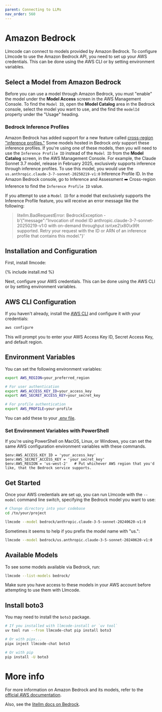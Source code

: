 ```yaml
---
parent: Connecting to LLMs
nav_order: 560
---
```


# Amazon Bedrock

Llmcode can connect to models provided by Amazon Bedrock.
To configure Llmcode to use the Amazon Bedrock API, you need to set up your AWS credentials.
This can be done using the AWS CLI or by setting environment variables.

## Select a Model from Amazon Bedrock

Before you can use a model through Amazon Bedrock, you must "enable" the model under the **Model
Access** screen in the AWS Management Console.
To find the `Model ID`, open the **Model Catalog** area in the Bedrock console, select the model 
you want to use, and the find the `modelId` property under the "Usage" heading.

### Bedrock Inference Profiles

Amazon Bedrock has added support for a new feature called [cross-region "inference profiles."](https://aws.amazon.com/about-aws/whats-new/2024/09/amazon-bedrock-knowledge-bases-cross-region-inference/)
Some models hosted in Bedrock _only_ support these inference profiles.
If you're using one of these models, then you will need to use the `Inference Profile ID` 
instead of the `Model ID` from the **Model Catalog** screen, in the AWS Management Console.
For example, the Claude Sonnet 3.7 model, release in February 2025, exclusively supports
inference through inference profiles. To use this model, you would use the 
`us.anthropic.claude-3-7-sonnet-20250219-v1:0` Inference Profile ID.
In the Amazon Bedrock console, go to Inference and Assessment ➡️ Cross-region Inference
to find the `Inference Profile ID` value.

If you attempt to use a `Model ID` for a model that exclusively supports the Inference Profile
feature, you will receive an error message like the following:

> litellm.BadRequestError: BedrockException - b'{"message":"Invocation of model ID
anthropic.claude-3-7-sonnet-20250219-v1:0 with on-demand throughput isn\xe2\x80\x99t supported. Retry your
request with the ID or ARN of an inference profile that contains this model."}'

## Installation and Configuration

First, install llmcode:

{% include install.md %}

Next, configure your AWS credentials. This can be done using the AWS CLI or by setting environment variables.

## AWS CLI Configuration

If you haven't already, install the [AWS CLI](https://aws.amazon.com/cli/) and configure it with your credentials:

```bash
aws configure
```

This will prompt you to enter your AWS Access Key ID, Secret Access Key, and default region.

## Environment Variables

You can set the following environment variables:

```bash
export AWS_REGION=your_preferred_region

# For user authentication
export AWS_ACCESS_KEY_ID=your_access_key
export AWS_SECRET_ACCESS_KEY=your_secret_key

# For profile authentication
export AWS_PROFILE=your-profile
```

You can add these to your 
[.env file](/docs/config/dotenv.html).

### Set Environment Variables with PowerShell

If you're using PowerShell on MacOS, Linux, or Windows, you can set the same AWS configuration environment variables with these commands.

```pwsh
$env:AWS_ACCESS_KEY_ID = 'your_access_key'
$env:AWS_SECRET_ACCESS_KEY = 'your_secret_key'
$env:AWS_REGION = 'us-west-2'   # Put whichever AWS region that you'd like, that the Bedrock service supports.
```


## Get Started

Once your AWS credentials are set up, you can run Llmcode with the `--model` command line switch, specifying the Bedrock model you want to use:

```bash
# Change directory into your codebase
cd /to/your/project

llmcode --model bedrock/anthropic.claude-3-5-sonnet-20240620-v1:0
```

Sometimes it seems to help if you prefix the model name with "us.":

```bash
llmcode --model bedrock/us.anthropic.claude-3-5-sonnet-20240620-v1:0
```


## Available Models

To see some models available via Bedrock, run:

```bash
llmcode --list-models bedrock/
```

Make sure you have access to these models in your AWS account before attempting to use them with Llmcode.

## Install boto3
You may need to install the `boto3` package.

```bash
# If you installed with llmcode-install or `uv tool`
uv tool run --from llmcode-chat pip install boto3

# Or with pipx...
pipx inject llmcode-chat boto3

# Or with pip
pip install -U boto3
```

# More info

For more information on Amazon Bedrock and its models, refer to the [official AWS documentation](https://docs.aws.amazon.com/bedrock/latest/userguide/what-is-bedrock.html).

Also, see the 
[litellm docs on Bedrock](https://litellm.vercel.app/docs/providers/bedrock).
